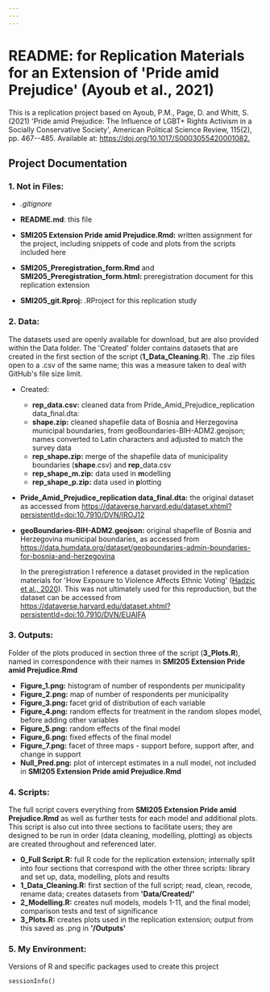 ```yaml
---
---
---
```


# README: for Replication Materials for an Extension of 'Pride amid Prejudice' (Ayoub et al., 2021)

This is a replication project based on Ayoub, P.M., Page, D. and Whitt, S. (2021) 'Pride amid Prejudice: The Influence of LGBT+ Rights Activism in a Socially Conservative Society', American Political Science Review, 115(2), pp. 467--485. Available at: <https://doi.org/10.1017/S0003055420001082.>

## Project Documentation

### 1. Not in Files:

-   *.gitignore*

-   **README.md**: this file

-   **SMI205 Extension Pride amid Prejudice.Rmd:** written assignment for the project, including snippets of code and plots from the scripts included here

-   **SMI205_Preregistration_form.Rmd** and **SMI205_Preregistration_form.html:** preregistration document for this replication extension

-   **SMI205_git.Rproj:** .RProject for this replication study

### 2. Data:

The datasets used are openly available for download, but are also provided within the Data folder. The 'Created' folder contains datasets that are created in the first section of the script (**1_Data_Cleaning.R**). The .zip files open to a .csv of the same name; this was a measure taken to deal with GitHub's file size limit.

-   Created:

    -   **rep_data.csv:** cleaned data from Pride_Amid_Prejudice_replication data_final.dta:
    -   **shape.zip:** cleaned shapefile data of Bosnia and Herzegovina municipal boundaries, from geoBoundaries-BIH-ADM2.geojson; names converted to Latin characters and adjusted to match the survey data
    -   **rep_shape.zip:** merge of the shapefile data of municipality boundaries (**shape**.csv) and **rep**\_data.csv
    -   **rep_shape_m.zip:** data used in **m**odelling
    -   **rep_shape_p.zip:** data used in **p**lotting

-   **Pride_Amid_Prejudice_replication data_final.dta:** the original dataset as accessed from <https://dataverse.harvard.edu/dataset.xhtml?persistentId=doi:10.7910/DVN/IROJ12>

-   **geoBoundaries-BIH-ADM2.geojson:** original shapefile of Bosnia and Herzegovina municipal boundaries, as accessed from <https://data.humdata.org/dataset/geoboundaries-admin-boundaries-for-bosnia-and-herzegovina>

    In the preregistration I reference a dataset provided in the replication materials for 'How Exposure to Violence Affects Ethnic Voting' ([Hadzic et al., 2020](https://doi.org/10.1017/S0007123417000448.)). This was not ultimately used for this reproduction, but the dataset can be accessed from <https://dataverse.harvard.edu/dataset.xhtml?persistentId=doi:10.7910/DVN/EUAIFA>

### 3. Outputs:

Folder of the plots produced in section three of the script (**3_Plots.R**), named in correspondence with their names in **SMI205 Extension Pride amid Prejudice.Rmd**

-   **Figure_1.png:** histogram of number of respondents per municipality
-   **Figure_2.png:** map of number of respondents per municipality
-   **Figure_3.png:** facet grid of distribution of each variable
-   **Figure_4.png:** random effects for treatment in the random slopes model, before adding other variables
-   **Figure_5.png:** random effects of the final model
-   **Figure_6.png:** fixed effects of the final model
-   **Figure_7.png:** facet of three maps - support before, support after, and change in support
-   **Null_Pred.png:** plot of intercept estimates in a null model, not included in **SMI205 Extension Pride amid Prejudice.Rmd**

### 4. Scripts:

The full script covers everything from **SMI205 Extension Pride amid Prejudice.Rmd** as well as further tests for each model and additional plots. This script is also cut into three sections to facilitate users; they are designed to be run in order (data cleaning, modelling, plotting) as objects are created throughout and referenced later.

-   **0_Full Script.R:** full R code for the replication extension; internally split into four sections that correspond with the other three scripts: library and set up, data, modelling, plots and results
-   **1_Data_Cleaning.R:** first section of the full script; read, clean, recode, rename data; creates datasets from **'Data/Created/'**
-   **2_Modelling.R:** creates null models, models 1-11, and the final model; comparison tests and test of significance
-   **3_Plots.R:** creates plots used in the replication extension; output from this saved as .png in **'/Outputs'**

### 5. My Environment:

Versions of R and specific packages used to create this project

```{r}
sessionInfo()
```
